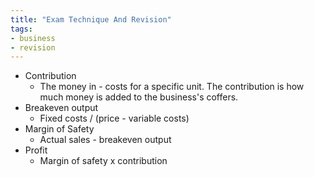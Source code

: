 ```yaml
---
title: "Exam Technique And Revision"
tags:
- business
- revision
---
```


- Contribution
	- The money in - costs for a specific unit. The contribution is how much money is added to the business's coffers.
- Breakeven output
	- Fixed costs / (price - variable costs)
- Margin of Safety
	- Actual sales - breakeven output
- Profit
	- Margin of safety x contribution



‎‎
